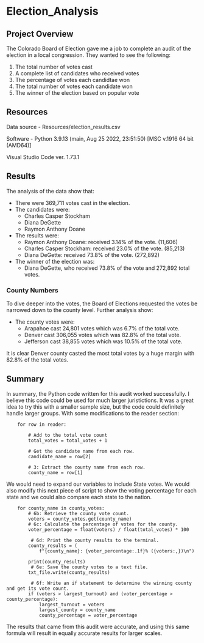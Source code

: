 # Election_Analysis
## Project Overview
The Colorado Board of Election gave me a job to complete an audit of the election in a local congression. They wanted to see the following:

1. The total number of votes cast
2. A complete list of candidates who received votes
3. The percentage of votes each candidtae won
4. The total number of votes each candidate won
5. The winner of the election based on popular vote

## Resources
Data source - Resources/election_results.csv

Software - Python 3.9.13 (main, Aug 25 2022, 23:51:50) [MSC v.1916 64 bit (AMD64)]

Visual Studio Code ver. 1.73.1

## Results
The analysis of the data show that:
- There were 369,711 votes cast in the election.
- The candidates were: 
    - Charles Casper Stockham
    - Diana DeGette
    - Raymon Anthony Doane
- The results were: 
    - Raymon Anthony Doane: received 3.14% of the vote. (11,606)
    - Charles Casper Stockham: received 23.0% of the vote. (85,213)
    - Diana DeGette: received 73.8% of the vote. (272,892)
- The winner of the election was: 
    - Diana DeGette, who received 73.8% of the vote and 272,892 total votes.
    
### County Numbers
To dive deeper into the votes, the Board of Elections requested the votes be narrowed down to the county level. Further analysis show: 
- The county votes were:
    - Arapahoe cast 24,801 votes which was 6.7% of the total vote.
    - Denver cast 306,055 votes which was 82.8% of the total vote.
    - Jefferson cast 38,855 votes which was 10.5% of the total vote.

It is clear Denver county casted the most total votes by a huge margin with 82.8% of the total votes.

## Summary
In summary, the Python code written for this audit worked successfully. I believe this code could be used for much larger juristictions. It was a great idea to try this with a smaller sample size, but the code could definitely handle larger groups. With some modifications to the reader section: 
``` 
    for row in reader:

        # Add to the total vote count
        total_votes = total_votes + 1

        # Get the candidate name from each row.
        candidate_name = row[2]

        # 3: Extract the county name from each row.
        county_name = row[1]
```
We would need to expand our variables to include State votes. We would also modify this next piece of script to show the voting percentage for each state and we could also compare each state to the nation. 
```   
    for county_name in county_votes:
        # 6b: Retrieve the county vote count.
        voters = county_votes.get(county_name)
        # 6c: Calculate the percentage of votes for the county.
        voter_percentage = float(voters) / float(total_votes) * 100

         # 6d: Print the county results to the terminal.
        county_results = (
            f"{county_name}: {voter_percentage:.1f}% ({voters:,})\n")

        print(county_results)
         # 6e: Save the county votes to a text file.
        txt_file.write(county_results)

         # 6f: Write an if statement to determine the winning county and get its vote count.
        if (voters > largest_turnout) and (voter_percentage > county_percentage):
            largest_turnout = voters
            largest_county = county_name
            county_percentage = voter_percentage
```
The results that came from this audit were accurate, and using this same formula will result in equally accurate results for larger scales. 

